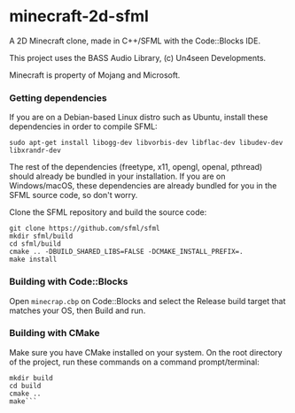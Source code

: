 # minecraft-2d-sfml
A 2D Minecraft clone, made in C++/SFML with the Code::Blocks IDE.

This project uses the BASS Audio Library, (c) Un4seen Developments.

Minecraft is property of Mojang and Microsoft.

### Getting dependencies
If you are on a Debian-based Linux distro such as Ubuntu, install these dependencies in order to compile SFML:
```
sudo apt-get install libogg-dev libvorbis-dev libflac-dev libudev-dev libxrandr-dev
```
The rest of the dependencies (freetype, x11, opengl, openal, pthread) should already be bundled in your installation.
If you are on Windows/macOS, these dependencies are already bundled for you in the SFML source code, so don't worry.

Clone the SFML repository and build the source code:
```
git clone https://github.com/sfml/sfml
mkdir sfml/build
cd sfml/build
cmake .. -DBUILD_SHARED_LIBS=FALSE -DCMAKE_INSTALL_PREFIX=.
make install
```

### Building with Code::Blocks
Open `minecrap.cbp` on Code::Blocks and select the Release build target that matches your OS, then Build and run.

### Building with CMake
Make sure you have CMake installed on your system.
On the root directory of the project, run these commands on a command prompt/terminal:
```
mkdir build
cd build
cmake ..
make```
